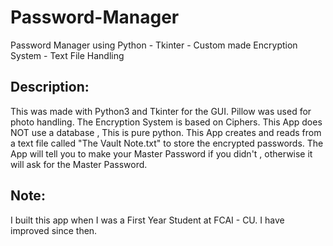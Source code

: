 # Password-Manager
Password Manager using Python - Tkinter - Custom made Encryption System - Text File Handling 

## Description:

This was made with Python3 and Tkinter for the GUI.
Pillow was used for photo handling.
The Encryption System is based on Ciphers.
This App does NOT use a database , This is pure python.
This App creates and reads from a text file called "The Vault Note.txt" to store the encrypted passwords.
The App will tell you to make your Master Password if you didn't , otherwise it will ask for the Master Password.

## Note:
I built this app when I was a First Year Student at FCAI - CU.
I have improved since then.
